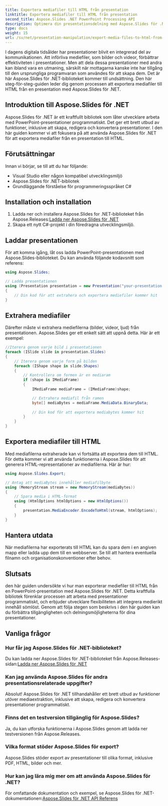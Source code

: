 ```yaml
---
title: Exportera mediafiler till HTML från presentation
linktitle: Exportera mediafiler till HTML från presentation
second_title: Aspose.Slides .NET PowerPoint Processing API
description: Optimera din presentationsdelning med Aspose.Slides för .NET! Lär dig hur du exporterar mediefiler till HTML från din presentation i den här steg-för-steg-guiden.
type: docs
weight: 15
url: /sv/net/presentation-manipulation/export-media-files-to-html-from-presentation/
---
```


I dagens digitala tidsålder har presentationer blivit en integrerad del av kommunikationen. Att införliva mediefiler, som bilder och videor, förbättrar effektiviteten i presentationer. Men att dela dessa presentationer med andra kan ibland vara en utmaning, särskilt när mottagarna kanske inte har tillgång till den ursprungliga programvaran som användes för att skapa dem. Det är här Aspose.Slides för .NET-biblioteket kommer till undsättning. Den här steg-för-steg-guiden leder dig genom processen att exportera mediafiler till HTML från en presentation med Aspose.Slides för .NET.


## Introduktion till Aspose.Slides för .NET

Aspose.Slides för .NET är ett kraftfullt bibliotek som låter utvecklare arbeta med PowerPoint-presentationer programmatiskt. Det ger ett brett utbud av funktioner, inklusive att skapa, redigera och konvertera presentationer. I den här guiden kommer vi att fokusera på att använda Aspose.Slides för .NET för att exportera mediafiler från en presentation till HTML.

## Förutsättningar

Innan vi börjar, se till att du har följande:

- Visual Studio eller någon kompatibel utvecklingsmiljö
- Aspose.Slides för .NET-bibliotek
- Grundläggande förståelse för programmeringsspråket C#

## Installation och installation

1.  Ladda ner och installera Aspose.Slides for .NET-biblioteket från Aspose.Releases:[Ladda ner Aspose.Slides för .NET](https://releases.aspose.com/slides/net/)
2. Skapa ett nytt C#-projekt i din föredragna utvecklingsmiljö.

## Laddar presentationen

För att komma igång, låt oss ladda PowerPoint-presentationen med Aspose.Slides-biblioteket. Du kan använda följande kodavsnitt som referens:

```csharp
using Aspose.Slides;

// Ladda presentationen
using (Presentation presentation = new Presentation("your-presentation.pptx"))
{
    // Din kod för att extrahera och exportera mediefiler kommer hit
}
```

## Extrahera mediafiler

Därefter måste vi extrahera mediefilerna (bilder, videor, ljud) från presentationen. Aspose.Slides ger ett enkelt sätt att uppnå detta. Här är ett exempel:

```csharp
//Iterera genom varje bild i presentationen
foreach (ISlide slide in presentation.Slides)
{
    // Iterera genom varje form på bilden
    foreach (IShape shape in slide.Shapes)
    {
        // Kontrollera om formen är en mediaram
        if (shape is IMediaFrame)
        {
            IMediaFrame mediaFrame = (IMediaFrame)shape;

            // Extrahera mediafil från ramen
            byte[] mediaBytes = mediaFrame.MediaData.BinaryData;
            
            // Din kod för att exportera mediabytes kommer hit
        }
    }
}
```

## Exportera mediafiler till HTML

Med mediafilerna extraherade kan vi fortsätta att exportera dem till HTML. För detta kommer vi att använda funktionerna i Aspose.Slides för att generera HTML-representationer av mediafilerna. Här är hur:

```csharp
using Aspose.Slides.Export;

// Antag att mediaBytes innehåller mediafilbyte
using (MemoryStream stream = new MemoryStream(mediaBytes))
{
    // Spara media i HTML-format
    using (HtmlOptions htmlOptions = new HtmlOptions())
    {
        presentation.MediaEncoder.EncodeToHtml(stream, htmlOptions);
    }
}
```

## Hantera utdata

När mediafilerna har exporterats till HTML kan du spara dem i en angiven mapp eller ladda upp dem till en webbserver. Se till att hantera eventuella filnamn och organisationskonventioner efter behov.

## Slutsats

den här guiden undersökte vi hur man exporterar mediefiler till HTML från en PowerPoint-presentation med Aspose.Slides för .NET. Detta kraftfulla bibliotek förenklar processen att arbeta med presentationer programmatiskt, och erbjuder utvecklare flexibiliteten att integrera medierikt innehåll sömlöst. Genom att följa stegen som beskrivs i den här guiden kan du förbättra tillgängligheten och delningsmöjligheterna för dina presentationer.

## Vanliga frågor

### Hur får jag Aspose.Slides för .NET-biblioteket?

 Du kan ladda ner Aspose.Slides för .NET-biblioteket från Aspose.Releases-sidan:[Ladda ner Aspose.Slides för .NET](https://releases.aspose.com/slides/net/)

### Kan jag använda Aspose.Slides för andra presentationsrelaterade uppgifter?

Absolut! Aspose.Slides för .NET tillhandahåller ett brett utbud av funktioner utöver mediaextraktion, inklusive att skapa, redigera och konvertera presentationer programmatiskt.

### Finns det en testversion tillgänglig för Aspose.Slides?

Ja, du kan utforska funktionerna i Aspose.Slides genom att ladda ner testversionen från Aspose.Releases.

### Vilka format stöder Aspose.Slides för export?

Aspose.Slides stöder export av presentationer till olika format, inklusive PDF, HTML, bilder och mer.

### Hur kan jag lära mig mer om att använda Aspose.Slides för .NET?

 För omfattande dokumentation och exempel, se Aspose.Slides för .NET-dokumentationen:[Aspose.Slides för .NET API Referens](https://reference.aspose.com/slides/net/)